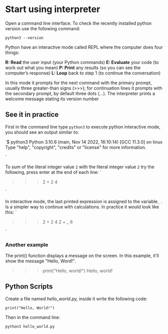 # Start using interpreter

Open a command line interface. 
To check the recently installed python version use the following command:

`
python3 --version
`

Python have an interactive mode called REPL where the computer does four things:

__R: Read__ the user input (your Python commands)
__E: Evaluate__ your code (to work out what you mean)
__P: Print__ any results (so you can see the computer’s response)
__L: Loop__ back to step 1 (to continue the conversation)

In this mode it prompts for the next command with the primary prompt, usually three greater-than signs (>>>); for continuation lines it prompts with the secondary prompt, by default three dots (...). The interpreter prints a welcome message stating its version number

## See it in practice

First in the command line type `python3` to execute python interactive mode, you should see an output similar to:

`$ python3
Python 3.10.6 (main, Nov 14 2022, 16:10:14) [GCC 11.3.0] on linux
Type "help", "copyright", "credits" or "license" for more information.
>>>
`

To sum of the literal integer value `2` with the literal integer value `2` try the following, press enter at the end of each line:
`
>>> 2 + 2
4
>>> 
`

In interactive mode, the last printed expression is assigned to the variable`_` . Is a simpler way to continue with calculations. In practice it would look like this:
`
>>> 2 + 2
4
>>> 2 + _
6
>>> 
`

### Another example

The print() function displays a message on the screen. In this example, it’ll show the message "Hello, Word!".

>>> print("Hello, world!")
Hello, world!
>>> 

## Python Scripts

Create a file named *hello_world.py,* inside it write the following code:

`
print("Hello, World!")
`

Then in the command line:

`
python3 hello_world.py
`

